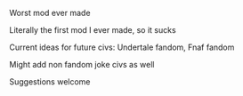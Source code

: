Worst mod ever made

Literally the first mod I ever made, so it sucks

Current ideas for future civs: Undertale fandom, Fnaf fandom

Might add non fandom joke civs as well

Suggestions welcome
